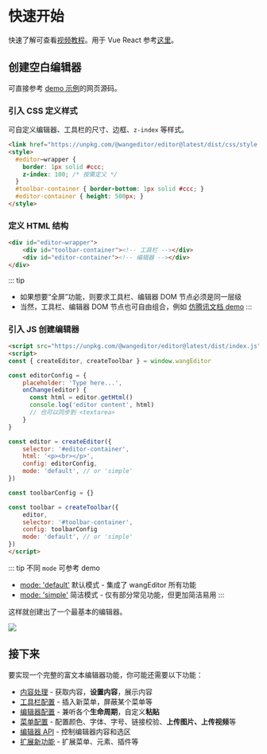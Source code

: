 # 快速开始

快速了解可查看[视频教程](/v5/video-course.html)。用于 Vue React 参考[这里](./for-frame.md)。

## 创建空白编辑器

可直接参考 [demo 示例](https://www.wangeditor.com/demo/)的网页源码。

### 引入 CSS 定义样式

可自定义编辑器、工具栏的尺寸、边框、`z-index` 等样式。

```html
<link href="https://unpkg.com/@wangeditor/editor@latest/dist/css/style.css" rel="stylesheet">
<style>
  #editor—wrapper {
    border: 1px solid #ccc;
    z-index: 100; /* 按需定义 */
  }
  #toolbar-container { border-bottom: 1px solid #ccc; }
  #editor-container { height: 500px; }
</style>
```

### 定义 HTML 结构

```html
<div id="editor—wrapper">
    <div id="toolbar-container"><!-- 工具栏 --></div>
    <div id="editor-container"><!-- 编辑器 --></div>
</div>
```

::: tip
- 如果想要“全屏”功能，则要求工具栏、编辑器 DOM 节点必须是同一层级
- 当然，工具栏、编辑器 DOM 节点也可自由组合，例如 [仿腾讯文档 demo](https://www.wangeditor.com/demo/like-qq-doc.html)
:::

### 引入 JS 创建编辑器

```html
<script src="https://unpkg.com/@wangeditor/editor@latest/dist/index.js"></script>
<script>
const { createEditor, createToolbar } = window.wangEditor

const editorConfig = {
    placeholder: 'Type here...',
    onChange(editor) {
      const html = editor.getHtml()
      console.log('editor content', html)
      // 也可以同步到 <textarea>
    }
}

const editor = createEditor({
    selector: '#editor-container',
    html: '<p><br></p>',
    config: editorConfig,
    mode: 'default', // or 'simple'
})

const toolbarConfig = {}

const toolbar = createToolbar({
    editor,
    selector: '#toolbar-container',
    config: toolbarConfig
    mode: 'default', // or 'simple'
})
</script>
```

::: tip
不同 `mode` 可参考 demo
- [mode: 'default'](https://www.wangeditor.com/demo/index.html) 默认模式 - 集成了 wangEditor 所有功能
- [mode: 'simple'](https://www.wangeditor.com/demo/simple-mode.html) 简洁模式 - 仅有部分常见功能，但更加简洁易用
:::

这样就创建出了一个最基本的编辑器。

![](/image/editor.png)

## 接下来

要实现一个完整的富文本编辑器功能，你可能还需要以下功能：

- [内容处理](./content.md) - 获取内容，**设置内容**，展示内容
- [工具栏配置](./toolbar-config.md) - 插入新菜单，屏蔽某个菜单等
- [编辑器配置](./editor-config.md) - 兼听各个**生命周期**，自定义**粘贴**
- [菜单配置](./menu-config.md) - 配置颜色、字体、字号、链接校验、**上传图片、上传视频**等
- [编辑器 API](./API.md) - 控制编辑器内容和选区
- [扩展新功能](./development.md) - 扩展菜单、元素、插件等

